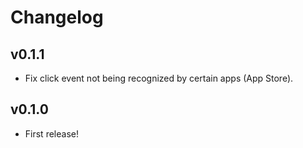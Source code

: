 # Changelog

## v0.1.1

- Fix click event not being recognized by certain apps (App Store).

## v0.1.0

- First release!
